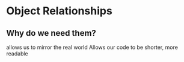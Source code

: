 # Object Relationships
## Why do we need them?

allows us to mirror the real world
Allows our code to be shorter, more readable 
